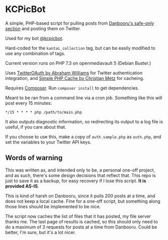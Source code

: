 # KCPicBot
A simple, PHP-based script for pulling posts from [Danbooru's safe-only section](https://safebooru.donmai.us) and posting them on Twitter.

Used for my bot [@kcpicbot](https://twitter.com/kcpicbot).

Hard-coded for the `kantai_collection` tag, but can be easily modified to use any combination of tags.

Current version runs on PHP 7.3 on openmediavault 5 (Debian Buster.)

Uses [TwitterOAuth by Abraham Williams](https://twitteroauth.com/) for Twitter authentication integration, and [Simple PHP Cache by Christian Metz](https://github.com/cosenary/Simple-PHP-Cache) for cacheing.

Requires [Composer](https://getcomposer.org/). Run `composer install` to get dependencies.

Meant to be ran from a command line via a cron job. Something like this will post every 15 minutes:
```
*/15 * * * * php /path/to/main.php
```

It also outputs diagnostic information, so redirecting its output to a log file is useful, if you care about that.

If you choose to use this, make a copy of `auth.sample.php` as `auth.php`, and set the variables to your Twitter API keys.

## Words of warning
This was written as, and intended only to be, a personal one-off project, and as such, there's some design decisions that reflect that. This repo is just to save it as a backup, for easy recovery if I lose this script. **It is provided AS-IS**.

This is kind of harsh on Danbooru, since it pulls 200 posts at a time, and does not keep a local cache. Fine for a one-off script, but something along those lines should be implemented to be nice.

The script now caches the list of files that it has posted, my file server thanks me. The last page of results is cached, so this should only need to do a maximum of 3 requests for posts at a time from Danbooru. Could be better, I'm sure, but it's a lot nicer.
